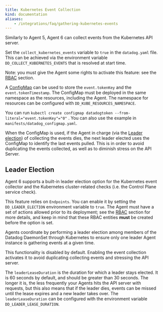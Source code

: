 ```yaml
---
title: Kubernetes Event Collection
kind: documentation
aliases:
    - /integrations/faq/gathering-kubernetes-events
---
```


Similarly to Agent 5, Agent 6 can collect events from the Kubernetes API server.

Set the `collect_kubernetes_events` variable to `true` in the `datadog.yaml` file. This can be achieved via the environment variable `DD_COLLECT_KUBERNETES_EVENTS` that is resolved at start time.

Note: you must give the Agent some rights to activate this feature: see the [RBAC][1] section.

A [ConfigMap][2] can be used to store the `event.tokenKey` and the `event.tokenTimestamp`. The ConfigMap must be deployed in the same namespace as the resources, including the Agent. The namespace for resources can be configured with `DD_KUBE_RESOURCES_NAMESPACE`.

You can run `kubectl create configmap datadogtoken --from-literal="event.tokenKey"="0"` . You can also use the example in `manifests/datadog_configmap.yaml`.

When the ConfigMap is used, if the Agent in charge (via the [Leader election][3]) of collecting the events dies, the next leader elected uses the ConfigMap to identify the last events pulled. This is in order to avoid duplicating the events collected, as well as to diminish stress on the API Server.

## Leader Election

Agent 6 supports a built-in leader election option for the Kubernetes event collector and the Kubernetes cluster-related checks (i.e. the Control Plane service check).

This feature relies on `Endpoints`. You can enable it by setting the `DD_LEADER_ELECTION` environment variable to `true`. The Agent must have a set of actions allowed prior to its deployment; see the [RBAC][1] section for more details, and keep in mind that these RBAC entities **must** be created before the option is set.

Agents coordinate by performing a leader election among members of the Datadog DaemonSet through Kubernetes to ensure only one leader Agent instance is gathering events at a given time.

This functionality is disabled by default. Enabling the event collection activates it to avoid duplicating collecting events and stressing the API server.

The `leaderLeaseDuration` is the duration for which a leader stays elected. It is 60 seconds by default, and should be greater than 30 seconds. The longer it is, the less frequently your Agents hits the API server with requests, but this also means that if the leader dies, events can be missed until the lease expires and a new leader takes over.
The `leaderLeaseDuration` can be configured with the environment variable `DD_LEADER_LEASE_DURATION`.

[1]: /agent/kubernetes#rbac
[2]: /agent/kubernetes/integrations#configmap
[3]: /agent/kubernetes/event_collection#leader-election
